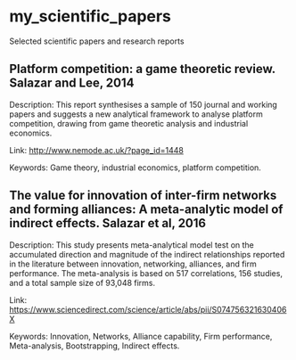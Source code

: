 # my_scientific_papers
Selected scientific papers and research reports 

## Platform competition: a game theoretic review. Salazar and Lee, 2014

Description: This report synthesises a sample of 150 journal and working papers and suggests a new analytical framework to analyse platform competition, drawing from game theoretic analysis and industrial economics.

Link: http://www.nemode.ac.uk/?page_id=1448

Keywords: Game theory, industrial economics, platform competition.

## The value for innovation of inter-firm networks and forming alliances: A meta-analytic model of indirect effects. Salazar et al, 2016

Description: This study presents meta-analytical model test on the accumulated direction and magnitude of the indirect relationships reported in the literature between innovation, networking, alliances, and firm performance. The meta-analysis is based on 517 correlations, 156 studies, and a total sample size of 93,048 firms. 

Link: https://www.sciencedirect.com/science/article/abs/pii/S074756321630406X

Keywords: Innovation, Networks, Alliance capability, Firm performance, Meta-analysis, Bootstrapping, Indirect effects.

